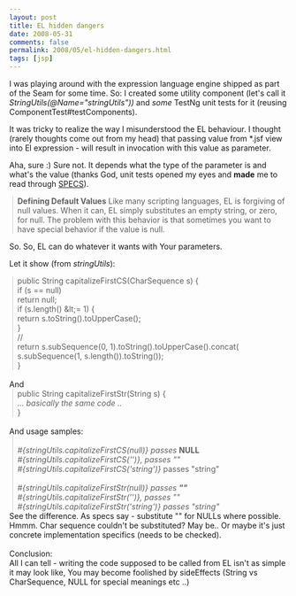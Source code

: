 ```yaml
---
layout: post
title: EL hidden dangers
date: 2008-05-31
comments: false
permalink: 2008/05/el-hidden-dangers.html
tags: [jsp]
---
```


I was playing around with the expression language engine shipped as part of the Seam for some time. So: I created some utility component (let's call it <i>StringUtils(@Name="<span class="blsp-spelling-error" id="SPELLING_ERROR_0">stringUtils</span><wbr>")) </i>and <i>some </i><span class="blsp-spelling-error" id="SPELLING_ERROR_1">TestNg</span> unit tests for it (reusing <span class="blsp-spelling-corrected" id="SPELLING_ERROR_2">ComponentTest</span>#<span class="blsp-spelling-error" id="SPELLING_ERROR_3">testComponents</span>).

It was tricky to realize the way I misunderstood the EL behaviour. I thought (rarely thoughts come out from my head) that passing value from *.<span class="blsp-spelling-error" id="SPELLING_ERROR_4">jsf</span> view into El expression - will result <i><span class="blsp-spelling-error" id="SPELLING_ERROR_5"></span></i>in invocation with this value as parameter.

Aha, sure :) Sure not. It depends what the type of the parameter is and what's the value (thanks God, unit tests opened my eyes and <b>made</b> me to read through <a target="_blank" href="http://java.sun.com/developer/EJTechTips/2004/tt0126.html">SPECS</a>).

<blockquote style="border-left: 1px solid rgb(204, 204, 204); margin: 0pt 0pt 0pt 0.8ex; padding-left: 1ex;"> <b>Defining Default Values</b>
Like many scripting languages, EL is forgiving of null values. When it can, EL simply substitutes an empty string, or zero, for null. The problem with this behavior is that sometimes you want to have special behavior if the value is null.
</blockquote>

So. So, EL can do whatever it wants with Your parameters.

Let it show (from <i><span class="blsp-spelling-error" id="SPELLING_ERROR_7">stringUtils</span></i>):

<blockquote style="border-left: 1px solid rgb(204, 204, 204); margin: 0pt 0pt 0pt 0.8ex; padding-left: 1ex;">     public String <span class="blsp-spelling-error" id="SPELLING_ERROR_8">capitalizeFirstCS</span>(<span class="blsp-spelling-error" id="SPELLING_ERROR_9">CharSequence</span> s) {<br />  if (s == null)<br />      return null;<br />  if (s.length() &amp;<span class="blsp-spelling-error" id="SPELLING_ERROR_10">lt</span>;= 1) {<br />      return s.toString().toUpperCase();<br />  }<br />  //<br />   return s.<span class="blsp-spelling-error" id="SPELLING_ERROR_11">subSequence</span>(0, 1).toString().toUpperCase()<wbr>.<span class="blsp-spelling-error" id="SPELLING_ERROR_12">concat</span>(<br />          s.<span class="blsp-spelling-error" id="SPELLING_ERROR_13">subSequence</span>(1, s.length()).toString());<br />}<br /></blockquote><br />And

<blockquote class="gmail_quote" style="border-left: 1px solid rgb(204, 204, 204); margin: 0pt 0pt 0pt 0.8ex; padding-left: 1ex;">     public String <span class="blsp-spelling-error" id="SPELLING_ERROR_14">capitalizeFirstStr</span>(String s) {<br /> <i>... basically the same code ..</i><br /></blockquote><blockquote class="gmail_quote" style="border-left: 1px solid rgb(204, 204, 204); margin: 0pt 0pt 0pt 0.8ex; padding-left: 1ex;">}</blockquote><div>

<br />
And usage samples:

<blockquote class="gmail_quote" style="border-left: 1px solid rgb(204, 204, 204); margin: 0pt 0pt 0pt 0.8ex; padding-left: 1ex;">  <br /><i>#{<span class="blsp-spelling-error" id="SPELLING_ERROR_15">stringUtils</span>.<span class="blsp-spelling-error" id="SPELLING_ERROR_16">capitalizeFirstCS</span><wbr>(null)} </i><span style="font-style: italic;">passes </span><span style="font-weight: bold;">NULL</span><i><br />#{<span class="blsp-spelling-error" id="SPELLING_ERROR_17">stringUtils</span>.<span class="blsp-spelling-error" id="SPELLING_ERROR_18">capitalizeFirstCS</span><wbr>('')}, </i><span style="font-style: italic;">passes ""</span><span style="font-weight: bold;"></span><br /><i>#{<span class="blsp-spelling-error" id="SPELLING_ERROR_19">stringUtils</span>.<span class="blsp-spelling-error" id="SPELLING_ERROR_20">capitalizeFirstCS</span><wbr>('string')}</i> passes "string"<br /><i><br />#{<span class="blsp-spelling-error" id="SPELLING_ERROR_21">stringUtils</span>.<span class="blsp-spelling-error" id="SPELLING_ERROR_22">capitalizeFirstSt</span><wbr>r(null)} </i><span style="font-style: italic;">passes <span style="font-weight: bold;">""</span></span><span style="font-weight: bold;"></span><br /><i> #{<span class="blsp-spelling-error" id="SPELLING_ERROR_23">stringUtils</span>.<span class="blsp-spelling-error" id="SPELLING_ERROR_24">capitalizeFirstSt</span><wbr>r('')}, </i><span style="font-style: italic;">passes ""</span><span style="font-weight: bold;"></span><br /><i>#{<span class="blsp-spelling-error" id="SPELLING_ERROR_25">stringUtils</span>.<span class="blsp-spelling-error" id="SPELLING_ERROR_26">capitalizeFirstSt</span><wbr>r('string')}  </i><span style="font-style: italic;">passes "string"</span><span style="font-weight: bold;"></span></blockquote>See the difference.  As specs say - substitute "" for <span class="blsp-spelling-error" id="SPELLING_ERROR_27">NULLs</span> where possible. <span class="blsp-spelling-error" id="SPELLING_ERROR_28">Hmmm</span>. Char sequence couldn't be substituted? May be.. Or maybe it's just concrete implementation specifics (needs to be checked).<br /><br />Conclusion:<br />All I can tell -   writing the code supposed to be called from EL isn't as simple it may look like, You may become <span class="blsp-spelling-error" id="SPELLING_ERROR_29">foolished</span> by <span class="blsp-spelling-error" id="SPELLING_ERROR_30">sideEffects</span> (String vs <span class="blsp-spelling-error" id="SPELLING_ERROR_31">CharSequence</span>, NULL for special meanings etc ..)</div>
